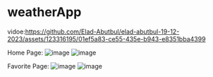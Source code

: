 # weatherApp

vidoe:https://github.com/Elad-Abutbul/elad-abutbul-19-12-2023/assets/123316195/01ef5a83-ce55-435e-b943-e8351bba4399


Home Page:
![image](https://github.com/Elad-Abutbul/elad-abutbul-19-12-2023/assets/123316195/de72a989-bd4c-4998-a464-fb3ffeff8c65)
![image](https://github.com/Elad-Abutbul/elad-abutbul-19-12-2023/assets/123316195/cf0127ea-32bf-4c02-add1-929fd0504589)

Favorite Page:
![image](https://github.com/Elad-Abutbul/elad-abutbul-19-12-2023/assets/123316195/8e446f9d-651a-4775-8dae-719cbe45ea6d)
![image](https://github.com/Elad-Abutbul/elad-abutbul-19-12-2023/assets/123316195/9fa7e5d2-86c2-4989-b3cd-5993f0272ec4)

